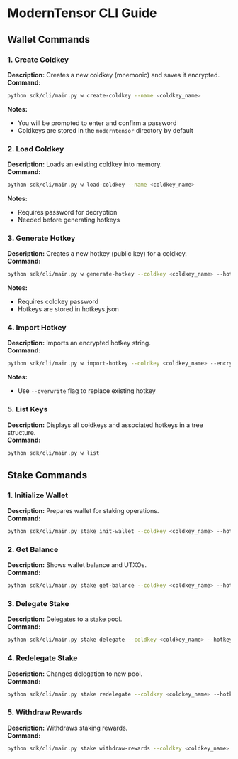 # ModernTensor CLI Guide

## Wallet Commands

### 1. Create Coldkey

**Description:** Creates a new coldkey (mnemonic) and saves it encrypted.  
**Command:**

```bash
python sdk/cli/main.py w create-coldkey --name <coldkey_name>
```

**Notes:**

- You will be prompted to enter and confirm a password
- Coldkeys are stored in the `moderntensor` directory by default

### 2. Load Coldkey

**Description:** Loads an existing coldkey into memory.  
**Command:**

```bash
python sdk/cli/main.py w load-coldkey --name <coldkey_name>
```

**Notes:**

- Requires password for decryption
- Needed before generating hotkeys

### 3. Generate Hotkey

**Description:** Creates a new hotkey (public key) for a coldkey.  
**Command:**

```bash
python sdk/cli/main.py w generate-hotkey --coldkey <coldkey_name> --hotkey-name <hotkey_name>
```

**Notes:**

- Requires coldkey password
- Hotkeys are stored in hotkeys.json

### 4. Import Hotkey

**Description:** Imports an encrypted hotkey string.  
**Command:**

```bash
python sdk/cli/main.py w import-hotkey --coldkey <coldkey_name> --encrypted-hotkey <key_string> --hotkey-name <hotkey_name>
```

**Notes:**

- Use `--overwrite` flag to replace existing hotkey

### 5. List Keys

**Description:** Displays all coldkeys and associated hotkeys in a tree structure.  
**Command:**

```bash
python sdk/cli/main.py w list
```

## Stake Commands

### 1. Initialize Wallet

**Description:** Prepares wallet for staking operations.  
**Command:**

```bash
python sdk/cli/main.py stake init-wallet --coldkey <coldkey_name> --hotkey <hotkey_name>
```

### 2. Get Balance

**Description:** Shows wallet balance and UTXOs.  
**Command:**

```bash
python sdk/cli/main.py stake get-balance --coldkey <coldkey_name> --hotkey <hotkey_name>
```

### 3. Delegate Stake

**Description:** Delegates to a stake pool.  
**Command:**

```bash
python sdk/cli/main.py stake delegate --coldkey <coldkey_name> --hotkey <hotkey_name> --pool-id <pool_id_hex>
```

### 4. Redelegate Stake

**Description:** Changes delegation to new pool.  
**Command:**

```bash
python sdk/cli/main.py stake redelegate --coldkey <coldkey_name> --hotkey <hotkey_name> --new-pool-id <new_pool_id_hex>
```

### 5. Withdraw Rewards

**Description:** Withdraws staking rewards.  
**Command:**

```bash
python sdk/cli/main.py stake withdraw-rewards --coldkey <coldkey_name> --hotkey <hotkey_name>
```
